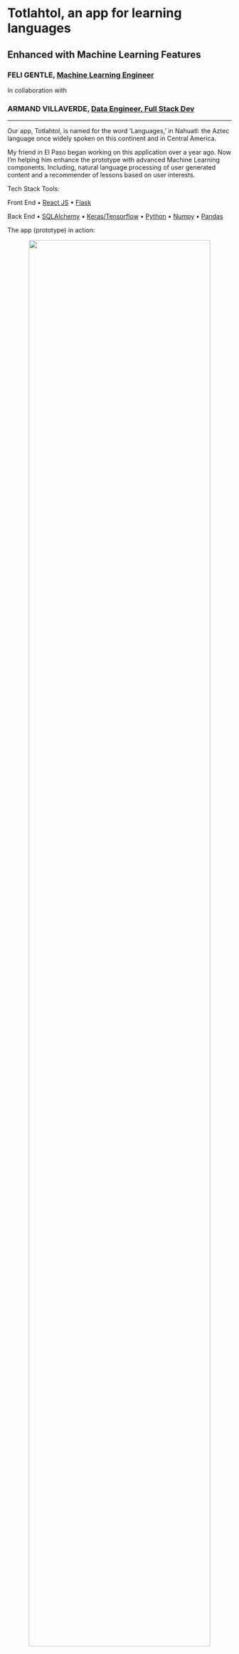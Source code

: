 # Totlahtol, an app for learning languages
## Enhanced with Machine Learning Features

### FELI GENTLE, [Machine Learning Engineer](https://github.com/oro13)

In collaboration with

### ARMAND VILLAVERDE, [Data Engineer, Full Stack Dev](https://github.com/xochozomatli)

---

Our app, Totlahtol, is named for the word ‘Languages,’ in Nahuatl: the Aztec language once widely spoken on this continent and in Central America.

My friend in El Paso began working on this application over a year ago. Now I’m helping him enhance the prototype with advanced Machine Learning components. Including, natural language processing of user generated content and a recommender of lessons based on user interests.

Tech Stack Tools:

Front End 
• [React JS](https://github.com/facebook/react)
• [Flask](https://github.com/pallets/flask)

Back End 
• [SQLAlchemy](https://github.com/sqlalchemy/sqlalchemy)
• [Keras/Tensorflow](https://github.com/keras-team/keras)
• [Python](https://github.com/python/)
• [Numpy](https://github.com/numpy/numpy)
• [Pandas](https://github.com/pandas-dev/pandas)

The app (prototype) in action:

<p align="center">
  <img src=/media/app_prototype.gif width='90%' height='auto'>
  <br><i>A user logins in, adds a lesson, and gets lessons specifically curated to their interests</i>
</p>



### Why NLP? Why Recommenders?

While there are many Language Apps available, 
Totlahtol stands out by offering:

- User Generated Lessons, 
- Recommendation of Content specific to User interests and activity, 
- A seamless, interactive user interface to immerse users in the target language. 


Whether you’re the type of polyglot who speaks Spanish and French or the kind who speaks Python and Javascript, feel free to reach out to learn more.

---

## The Data Pipeline

My Research has centered on the most important app use case of uplading a lesson and recommending it to users if their activity implies it'd be relevent to them.


Here’s How:

<p align="center">
  <img src=/media/uml-basic.png width='90%' height='50%'>
</p>

1. A user uploads a lesson

<p align="center">
  <img src=/media/add_lesson.gif width='90%' height='50%'>
</p>

2. NLP for processing the text and discerning the lesson topics
3. The lesson specific word and topic embeddings are available for the recommender model

<p align="center">
  <img src=/media/pylda_vis.gif width='90%' height='50%'>
</p>

4. User ratings and lesson activity are made available for the recommender model

<p align="center">
  <img src=/media/user_activity.png width='25%' height='20%'>
  <i>Users give thumbs up (1) or thumbs down ratings (-1), for explicit feedback for the recommender.</i>
</p>

5. The recommender gets an input of these and other features about the users and lessons
6. The recommender, a combination of deep neural network and matrix factorization, returns the probable ratings for lessons each user has not seen yet
7. These predicted ratings are sorted to find the highest ratings
8. When a user opens their feed, these lessons are suggested to them first

## ML components

### User Generated Lessons and NLP Topic Modeling

When a user uploads a lesson:
Model and Embed Word Tokens and Latent Topics of Lessons, to Understand the Content
(through NLP, LDA, word embeddings, and a Neural Network)

Doing so allows the app to group similar lessons together, on the fly, enabling:
User Specific Recommendations based on Activity and Lesson Preferences 
(through Matrix Factorization and Deep Neural Network)


---
### Why NLP?

topic modeling
checking for duplicate lesson (hashing tokens)

Prototype: LDA

Production: lda2Vec, word2vec, multilingual embeddings, Deep Neural Network, consider Rust HuggingFace tokenizers for speed

Embedding Space

<p align="center">
  <img src=/media/overview-1-shorten2.gif></img>
</p>

Topic Modeling with Embedding

<p align="center">
  <img src=/media/topics-1-shorten2.gif></img>
</p>

Tag the Lessons with specific topics, to generate more signal for the recommender.

### Why Recommenders?

Prototype: Sparse Matrix Factorization

Pros: quick, reliable when signal is reliable (enough user activity)

Cons: bad with limited data on new users (cold start), inputs restricted to User and Items matrix

Production: Deep Neural Network

Recommender Process:

1. item candidate generation
2. user specific scoring of items
3. reranking, or sorting the items based on relevance to the user

Takeaways:

Learned a number of libraries, such as Keras/Tensorflow, and worked with more familiar with creating custom functions in Pandas and Numpy, and text processing and NLP in GenSim and NLTK

Faced the Challenge of working remotely with the software engineer, my friend, in a different time zone, and had to iteratively adjust the app to implement changes.

Got experience working with machine learning in a production web development environment; being the domain expert to recommend best practice for performance and scalability; had to weigh trade offs of having a fast working prototype and implementing the best available solutions for a given task, faced this at nearly every step; sometimes making prototype is the clear priority, but some best practices shouldn’t be compromised, and found that out the hard way when late in the project decided to reimplement many features using Keras/Tensorflow to achieve state of the art recommendation, like those seen on Youtube, and FaceBook.

If interested in knowing more about the application, whether you’re the type of polyglot who speaks Spanish and French or the kind who speaks Python and Javascript, feel free to reach out! We intend to keep working on the app until we have a deliverable prototype.

